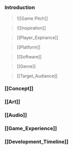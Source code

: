 # <Aberration> 

### Introduction
> ![[Game Pitch]]

> ![[Inspiration]]

> [[Player_Expirance]]

> [[Platform]]

> [[Software]]

> [[Genre]]

> [[Target_Audiance]]

### [[Concept]]

### [[Art]]
### [[Audio]]
### [[Game_Experience]]

### [[Development_Timeline]]
